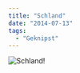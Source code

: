 ```yaml
---
title: "Schland"
date: "2014-07-13"
tags:
  - "Geknipst"
---
```


![Schland!](/images/IMG_20140705_213109.jpg)


